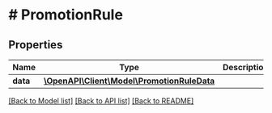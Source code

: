 # # PromotionRule

## Properties

Name | Type | Description | Notes
------------ | ------------- | ------------- | -------------
**data** | [**\OpenAPI\Client\Model\PromotionRuleData**](PromotionRuleData.md) |  |

[[Back to Model list]](../../README.md#models) [[Back to API list]](../../README.md#endpoints) [[Back to README]](../../README.md)
